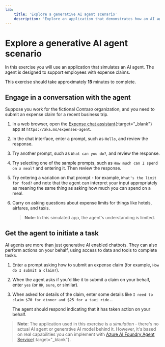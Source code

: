 ```yaml
---
lab:
    title: 'Explore a generative AI agent scenario'
    description: 'Explore an application that demonstrates how an AI agent can use generative AI to engage in conversation and assist employees with expense claims.'
---
```


# Explore a generative AI agent scenario

In this exercise you will use an application that simulates an AI agent. The agent is designed to support employees with expense claims.

This exercise should take approximately **15** minutes to complete.

## Engage in a conversation with the agent

Suppose you work for the fictional *Contoso* organization, and you need to submit an expense claim for a recent business trip.

1. In a web browser, open the [Expense chat assistant](https://aka.ms/expenses-agent){:target="_blank"} app at `https://aka.ms/expenses-agent`.
1. In the chat interface, enter a prompt, such as `Hello`, and review the response.
1. Try another prompt, such as `What can you do?`, and review the response.
1. Try selecting one of the sample prompts, such as `How much can I spend on a meal?` and entering it. Then review the response.
1. Try entering a variation on that prompt - for example, `What's the limit for food?` and note that the agent can interpret your input appropriately as meaning the same thing as asking how much you can spend on a meal.
1. Carry on asking questions about expense limits for things like hotels, airfares, and taxis.

    > **Note**: In this simulated app, the agent's understanding is limited.

## Get the agent to initiate a task

AI agents are more than just generative AI enabled chatbots. They can also perform actions on your behalf, using access to data and tools to complete tasks.

1. Enter a prompt asking how to submit an expense claim (for example, `How do I submit a claim?`).
1. When the agent asks if you'd like it to submit a claim on your behalf, enter `yes` (or `OK`, `sure`, or similar).
1. When asked for details of the claim, enter some details like `I need to claim $70 for dinner and $25 for a taxi ride.`.

    The agent should respond indicating that it has taken action on your behalf.

> **Note**: The application used in this exercise is a *simulation* - there's no actual AI agent or generative AI model behind it. However, it's based on real capabilities you can implement with [Azure AI Foundry Agent Service](https://azure.microsoft.com/products/ai-agent-service/){:target="_blank"}.
